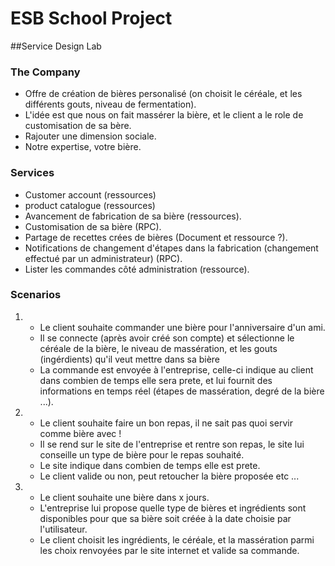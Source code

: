 # ESB School Project

##Service Design Lab

### The Company

- Offre de création de bières personalisé (on choisit le céréale, et les différents gouts, niveau de fermentation).
- L'idée est que nous on fait massérer la bière, et le client a le role de customisation de sa bère.
- Rajouter une dimension sociale.
- Notre expertise, votre bière.

### Services

- Customer account (ressources)
- product catalogue (ressources)
- Avancement de fabrication de sa bière (ressources).
- Customisation de sa bière (RPC).
- Partage de recettes crées de bières (Document et ressource ?).
- Notifications de changement d'étapes dans la fabrication (changement effectué par un administrateur) (RPC).
- Lister les commandes côté administration (ressource).

### Scenarios

1)  - Le client souhaite commander une bière pour l'anniversaire d'un ami.
	- Il se connecte (après avoir créé son compte) et sélectionne le céréale de la bière, le niveau de massération, et les gouts (ingérdients) qu'il veut mettre dans sa bière
	- La commande est envoyée à l'entreprise, celle-ci indique au client dans combien de temps elle sera prete, et lui fournit des informations en temps réel (étapes de massération, degré de la bière ...). 

2)  - Le client souhaite faire un bon repas, il ne sait pas quoi servir comme bière avec !
	- Il se rend sur le site de l'entreprise et rentre son repas, le site lui conseille un type de bière pour le repas souhaité.
	- Le site indique dans combien de temps elle est prete.
	- Le client valide ou non, peut retoucher la bière proposée etc ...

3) 	- Le client souhaite une bière dans x jours.
	- L'entreprise lui propose quelle type de bières et ingrédients sont disponibles pour que sa bière soit créée à la date choisie par l'utilisateur.
	- Le client choisit les ingrédients, le céréale, et la massération parmi les choix renvoyées par le site internet et valide sa commande.